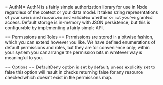 = AuthN =
AuthN is a fairly simple authorization library for use in Node regardless of the context or your data model.  It takes string representations of your users and resources and validates whether or not you've granted access.  Default storage is in-memory with JSON persistence, but this is configurable by implementing a fairly simple API.

== Permissions and Roles ==
Permissions are stored in a bitwise fashion, which you can extend however you like.  We have defined enumerations of default permissions and roles, but they are for convenience only; within your system you can arrange the permission bits in whatever way is meaningful to you.

== Options ==
DefaultDeny option is set by default; unless explicitly set to false this option will result in checks returning false for any resource checked which doesn't exist in the permissions map.